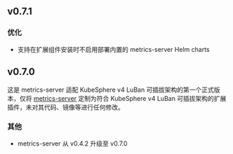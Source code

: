 <!---
Please do not delete this line of version tag
RELEASE_MARK v4.1.0 RELEASE_MARK
Please do not delete this line of version tag
-->
## v0.7.1

### 优化

- 支持在扩展组件安装时不启用部署内置的 metrics-server Helm charts 

## v0.7.0

这是 metrics-server 适配 KubeSphere v4 LuBan 可插拔架构的第一个正式版本，仅将 [metrics-server](https://github.com/kubernetes-sigs/metrics-server) 定制为符合 KubeSphere  v4 LuBan 可插拔架构的扩展插件，未对其代码、镜像等进行任何修改。

### 其他

- metrics-server 从 v0.4.2 升级至 v0.7.0

